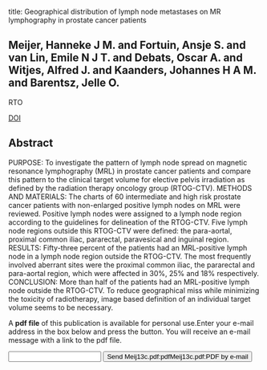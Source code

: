 title: Geographical distribution of lymph node metastases on MR lymphography in prostate cancer patients

## Meijer, Hanneke J M. and Fortuin, Ansje S. and van Lin, Emile N J T. and Debats, Oscar A. and Witjes, Alfred J. and Kaanders, Johannes H A M. and Barentsz, Jelle O.
RTO

<a href="https://doi.org/10.1016/j.radonc.2012.10.021">DOI</a>

## Abstract
PURPOSE: To investigate the pattern of lymph node spread on magnetic resonance lymphography (MRL) in prostate cancer patients and compare this pattern to the clinical target volume for elective pelvis irradiation as defined by the radiation therapy oncology group (RTOG-CTV). METHODS AND MATERIALS: The charts of 60 intermediate and high risk prostate cancer patients with non-enlarged positive lymph nodes on MRL were reviewed. Positive lymph nodes were assigned to a lymph node region according to the guidelines for delineation of the RTOG-CTV. Five lymph node regions outside this RTOG-CTV were defined: the para-aortal, proximal common iliac, pararectal, paravesical and inguinal region. RESULTS: Fifty-three percent of the patients had an MRL-positive lymph node in a lymph node region outside the RTOG-CTV. The most frequently involved aberrant sites were the proximal common iliac, the pararectal and para-aortal region, which were affected in 30%, 25% and 18% respectively. CONCLUSION: More than half of the patients had an MRL-positive lymph node outside the RTOG-CTV. To reduce geographical miss while minimizing the toxicity of radiotherapy, image based definition of an individual target volume seems to be necessary.

A <b>pdf file</b> of this publication is available for personal use.Enter your e-mail address in the box below and press the button. You will receive an e-mail message with a link to the pdf file.
<form action="sender.php">  <input type="text" name="email">  <input type="submit" value="Send Meij13c.pdf:pdfMeij13c.pdf:PDF by e-mail"></form>